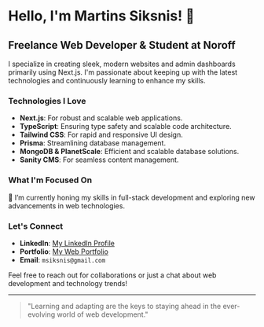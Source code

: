 # Hello, I'm Martins Siksnis! 👋

## Freelance Web Developer & Student at Noroff

I specialize in creating sleek, modern websites and admin dashboards primarily using Next.js. I'm passionate about keeping up with the latest technologies and continuously learning to enhance my skills.

### Technologies I Love

- **Next.js**: For robust and scalable web applications.
- **TypeScript**: Ensuring type safety and scalable code architecture.
- **Tailwind CSS**: For rapid and responsive UI design.
- **Prisma**: Streamlining database management.
- **MongoDB & PlanetScale**: Efficient and scalable database solutions.
- **Sanity CMS**: For seamless content management.

### What I'm Focused On

🌱 I’m currently honing my skills in full-stack development and exploring new advancements in web technologies.

### Let's Connect

- **LinkedIn**: [My LinkedIn Profile](https://www.linkedin.com/in/martins-siksnis/)
- **Portfolio**: [My Web Portfolio](https://www.devmarty.com/)
- **Email**: `msiksnis@gmail.com`

Feel free to reach out for collaborations or just a chat about web development and technology trends!

---

> "Learning and adapting are the keys to staying ahead in the ever-evolving world of web development."
